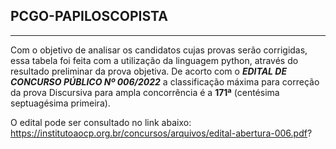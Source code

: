 ## PCGO-PAPILOSCOPISTA
---

Com o objetivo de analisar os candidatos cujas provas serão corrigidas, essa tabela foi feita com a utilização da linguagem python, através do resultado preliminar da prova objetiva.
De acorto com o ***EDITAL DE CONCURSO PÚBLICO Nº 006/2022*** a classificação máxima para correção da prova Discursiva para ampla concorrência é a **171ª** (centésima septuagésima primeira).

O edital pode ser consultado no link abaixo:
https://institutoaocp.org.br/concursos/arquivos/edital-abertura-006.pdf?


